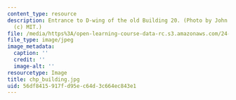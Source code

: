 ```yaml
---
content_type: resource
description: Entrance to D-wing of the old Building 20. (Photo by John F. Cook, copyright
  (c) MIT.)
file: /media/https%3A/open-learning-course-data-rc.s3.amazonaws.com/24-960-syntactic-models-spring-2006/56df8415917fd95ec64d3c664ec843e1_chp_building.jpg
file_type: image/jpeg
image_metadata:
  caption: ''
  credit: ''
  image-alt: ''
resourcetype: Image
title: chp_building.jpg
uid: 56df8415-917f-d95e-c64d-3c664ec843e1
---
```

